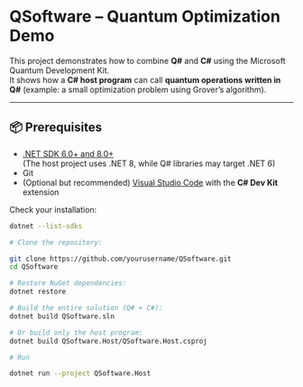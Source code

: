 # QSoftware – Quantum Optimization Demo

This project demonstrates how to combine **Q#** and **C#** using the Microsoft Quantum Development Kit.  
It shows how a **C# host program** can call **quantum operations written in Q#** (example: a small optimization problem using Grover’s algorithm).

---

## 📦 Prerequisites

- [.NET SDK 6.0+ and 8.0+](https://dotnet.microsoft.com/en-us/download)  
  (The host project uses .NET 8, while Q# libraries may target .NET 6)
- Git
- (Optional but recommended) [Visual Studio Code](https://code.visualstudio.com/) with the **C# Dev Kit** extension

Check your installation:
```bash
dotnet --list-sdks

# Clone the repository:

git clone https://github.com/yourusername/QSoftware.git
cd QSoftware

# Restore NuGet dependencies:
dotnet restore

# Build the entire solution (Q# + C#):
dotnet build QSoftware.sln

# Or build only the host program:
dotnet build QSoftware.Host/QSoftware.Host.csproj

# Run

dotnet run --project QSoftware.Host

```